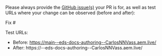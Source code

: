 Please always provide the [GitHub issue(s)](../issues) your PR is for, as well as test URLs where your change can be observed (before and after):

Fix #<gh-issue-id>

Test URLs:
- Before: https://main--eds-docs-authoring--CarlosNNVass.aem.live/
- After: https://<branch>--eds-docs-authoring--CarlosNNVass.aem.live/
